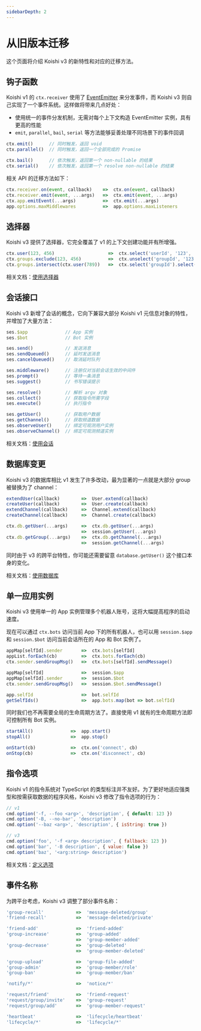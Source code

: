 ```yaml
---
sidebarDepth: 2
---
```


# 从旧版本迁移

这个页面将介绍 Koishi v3 的新特性和对应的迁移方法。

## 钩子函数

Koishi v1 的 `ctx.receiver` 使用了 [EventEmitter](https://nodejs.org/api/events.html#events_class_eventemitter) 来分发事件，而 Koishi v3 则自己实现了一个事件系统。这样做将带来几点好处：

- 使用统一的事件分发机制，无需对每个上下文构造 EventEmitter 实例，具有更高的性能
- `emit`, `parallel`, `bail`, `serial` 等方法能够妥善处理不同场景下的事件回调

```js
ctx.emit()      // 同时触发，返回 void
ctx.parallel()  // 同时触发，返回一个全部完成的 Promise

ctx.bail()      // 依次触发，返回第一个 non-nullable 的结果
ctx.serial()    // 依次触发，返回第一个 resolve non-nullable 的结果
```

相关 API 的迁移方法如下：

```js
ctx.receiver.on(event, callback)    =>  ctx.on(event, callback)
ctx.receiver.emit(event, ...args)   =>  ctx.emit(event, ...args)
ctx.app.emitEvent(...args)          =>  ctx.emit(...args)
app.options.maxMiddlewares          =>  app.options.maxListeners
```

## 选择器

Koishi v3 提供了选择器，它完全覆盖了 v1 的上下文创建功能并有所增强。

```js
ctx.user(123, 456)                    =>  ctx.select('userId', '123', '456')
ctx.groups.exclude(123, 456)          =>  ctx.unselect('groupId', '123', '456')
ctx.groups.intersect(ctx.user(789))   =>  ctx.select('groupId').select('userId', '789')
```

相关文档：[使用选择器](../guide/context.md#使用选择器)

## 会话接口

Koishi v3 新增了会话的概念，它向下兼容大部分 Koishi v1 元信息对象的特性，并增加了大量方法：

```js
ses.$app              // App 实例
ses.$bot              // Bot 实例

ses.send()            // 发送消息
ses.sendQueued()      // 延时发送消息
ses.cancelQueued()    // 取消延时队列

ses.middleware()      // 注册仅对当前会话生效的中间件
ses.prompt()          // 等待一条消息
ses.suggest()         // 书写错误提示

ses.resolve()         // 解析 argv 对象
ses.collect()         // 获取指令所需字段
ses.execute()         // 执行指令

ses.getUser()         // 获取用户数据
ses.getChannel()      // 获取频道数据
ses.observeUser()     // 绑定可观测用户实例
ses.observeChannel()  // 绑定可观测频道实例
```

相关文档：[使用会话](../guide/message.md#使用会话)

## 数据库变更

Koishi v3 的数据库相比 v1 发生了许多改动，最为显著的一点就是大部分 group 被替换为了 channel：

```js
extendUser(callback)        =>  User.extend(callback)
createUser(callback)        =>  User.create(callback)
extendChannel(callback)     =>  Channel.extend(callback)
createChannel(callback)     =>  Channel.create(callback)

ctx.db.getUser(...args)     =>  ctx.db.getUser(...args)
                            =>  session.getUser(...args)
ctx.db.getGroup(...args)    =>  ctx.db.getChannel(...args)
                            =>  session.getChannel(...args)
```

同时由于 v3 的跨平台特性，你可能还需要留意 `database.getUser()` 这个接口本身的变化。

相关文档：[使用数据库](../guide/database.md)

## 单一应用实例

Koishi v3 使用单一的 App 实例管理多个机器人账号，这将大幅提高程序的启动速度。

现在可以通过 `ctx.bots` 访问当前 App 下的所有机器人，也可以用 `session.$app` 和 `session.$bot` 访问当前会话所在的 App 和 Bot 实例了。

```js
appMap[selfId].sender       =>  ctx.bots[selfId]
appList.forEach(cb)         =>  ctx.bots.forEach(cb)
ctx.sender.sendGroupMsg()   =>  ctx.bots[selfId].sendMessage()

appMap[selfId]              =>  session.$app
appMap[selfId].sender       =>  session.$bot
ctx.sender.sendGroupMsg()   =>  session.$bot.sendMessage()

app.selfId                  =>  bot.selfId
getSelfIds()                =>  app.bots.map(bot => bot.selfId)
```

同时我们也不再需要全局的生命周期方法了。直接使用 v1 就有的生命周期方法即可控制所有 Bot 实例。

```js
startAll()              =>  app.start()
stopAll()               =>  app.stop()

onStart(cb)             =>  ctx.on('connect', cb)
onStop(cb)              =>  ctx.on('disconnect', cb)
```

## 指令选项

Koishi v1 的指令系统对 TypeScript 的类型标注并不友好。为了更好地适应强类型和按需获取数据的程序风格，Koishi v3 修改了指令选项的行为：

```js
// v1
cmd.option('-f, --foo <arg>', 'description', { default: 123 })
cmd.option('-B, --no-bar', 'description')
cmd.option('--baz <arg>', 'description', { isString: true })

// v3
cmd.option('foo', '-f <arg> description', { fallback: 123 })
cmd.option('bar', '-B description', { value: false })
cmd.option('baz', '<arg:string> description')
```

相关文档：[定义选项](../guide/command.md#定义选项)

## 事件名称

为跨平台考虑，Koishi v3 调整了部分事件名称：

```js
'group-recall'            =>  'message-deleted/group'
'friend-recall'           =>  'message-deleted/private'

'friend-add'              =>  'friend-added'
'group-increase'          =>  'group-added'
                          =>  'group-member-added'
'group-decrease'          =>  'group-deleted'
                          =>  'group-member-deleted'

'group-upload'            =>  'group-file-added'
'group-admin'             =>  'group-member/role'
'group-ban'               =>  'group-member/ban'

'notify/*'                =>  'notice/*'

'request/friend'          =>  'friend-request'
'request/group/invite'    =>  'group-request'
'request/group/add'       =>  'group-member-request'

'heartbeat'               =>  'lifecycle/heartbeat'
'lifecycle/*'             =>  'lifecycle/*'
```
